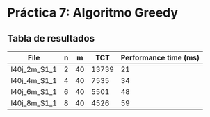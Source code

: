 # Práctica 7: Algoritmo Greedy
## Tabla de resultados
| File | n | m | TCT | Performance time (ms) |
|------|---|---|-----|-----------------------|
| I40j_2m_S1_1 | 2 | 40 | 13739 | 21 |
| I40j_4m_S1_1 | 4 | 40 | 7535 | 34 |
| I40j_6m_S1_1 | 6 | 40 | 5501 | 48 |
| I40j_8m_S1_1 | 8 | 40 | 4526 | 59 |
